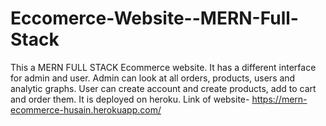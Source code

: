 # Eccomerce-Website--MERN-Full-Stack
 This a MERN FULL STACK Ecommerce website. It has a different interface for admin and user. Admin can look at all orders, products, users and analytic graphs. User can create account and create products, add to cart and order them. It is deployed on heroku. Link of website-  https://mern-ecommerce-husain.herokuapp.com/
